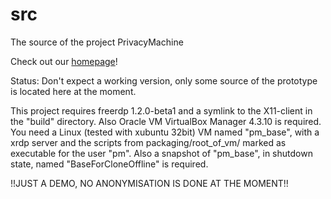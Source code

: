 src
===

The source of the project PrivacyMachine

Check out our [homepage](https://www.privacymachine.eu)!

Status: Don't expect a working version, only some source of the prototype is located here at the moment.

This project requires freerdp 1.2.0-beta1 and a symlink to the X11-client in the "build" directory.
Also Oracle VM VirtualBox Manager 4.3.10 is required.
You need a Linux (tested with xubuntu 32bit) VM named "pm_base", with a xrdp server and the scripts from packaging/root_of_vm/ marked as executable for the user "pm".
Also a snapshot of "pm_base", in shutdown state, named "BaseForCloneOffline" is required.

!!JUST A DEMO, NO ANONYMISATION IS DONE AT THE MOMENT!!